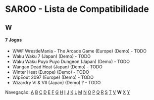 # SAROO - Lista de Compatibilidade

## W

#### 7 Jogos

- WWF WrestleMania - The Arcade Game (Europe) (Demo) - TODO
- Waku Waku 7 (Japan) (Demo) - TODO
- Waku Waku Puyo Puyo Dungeon (Japan) (Demo) - TODO
- Wangan Dead Heat (Japan) (Demo) - TODO
- Winter Heat (Europe) (Demo) - TODO
- WipEout 2097 (Europe) (Demo) - TODO
- Wizardry VI & VII (Japan) (Demo) ? - TODO

Navegação:
[A](./A.md) [B](./B.md) [C](./C.md) [D](./D.md) [E](./E.md) [F](./F.md) [G](./G.md) [H](./H.md) [I](./I.md) [J](./J.md) [K](./K.md) [L](./L.md) [M](./M.md) [N](./N.md) [O](./O.md) [P](./P.md) [Q](./Q.md) [R](./R.md) [S](./S.md) [T](./T.md) [V](./V.md) **W** [X](./X.md) [Y](./Y.md)
